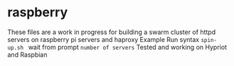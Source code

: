 # raspberry
These files are a work in progress for building a swarm cluster of httpd servers on raspberry pi servers and haproxy Example Run syntax ```spin-up.sh ``` wait from prompt ```number of servers``` Tested and working on Hypriot and Raspbian
